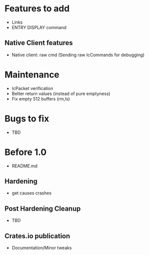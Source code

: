 # Features to add
* Links
* ENTRY DISPLAY command
## Native Client features
* Native client: raw cmd (Sending raw IcCommands for debugging)
# Maintenance
* IcPacket verification
* Better return values (instead of pure emptyness)
* Fix empty 512 buffers (rm,ls)
# Bugs to fix
* TBD

# Before 1.0
* README.md
## Hardening
* get <garbage> causes crashes
## Post Hardening Cleanup
* TBD
## Crates.io publication
* Documentation/Minor tweaks
